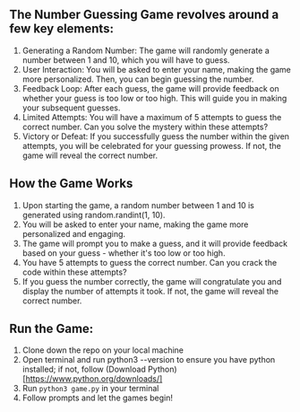 ## The Number Guessing Game revolves around a few key elements:

1. Generating a Random Number: The game will randomly generate a number between 1 and 10, which you will have to guess.
2. User Interaction: You will be asked to enter your name, making the game more personalized. Then, you can begin guessing the number.
3. Feedback Loop: After each guess, the game will provide feedback on whether your guess is too low or too high. This will guide you in making your subsequent guesses.
4. Limited Attempts: You will have a maximum of 5 attempts to guess the correct number. Can you solve the mystery within these attempts?
5. Victory or Defeat: If you successfully guess the number within the given attempts, you will be celebrated for your guessing prowess. If not, the game will reveal the correct number.

## How the Game Works

1. Upon starting the game, a random number between 1 and 10 is generated using random.randint(1, 10).
2. You will be asked to enter your name, making the game more personalized and engaging.
3. The game will prompt you to make a guess, and it will provide feedback based on your guess - whether it's too low or too high.
4. You have 5 attempts to guess the correct number. Can you crack the code within these attempts?
5. If you guess the number correctly, the game will congratulate you and display the number of attempts it took. If not, the game will reveal the correct number.

## Run the Game:

1. Clone down the repo on your local machine
2. Open terminal and run python3 --version to ensure you have python installed; if not, follow (Download Python)[https://www.python.org/downloads/]
3. Run `python3 game.py` in your terminal
4. Follow prompts and let the games begin!
